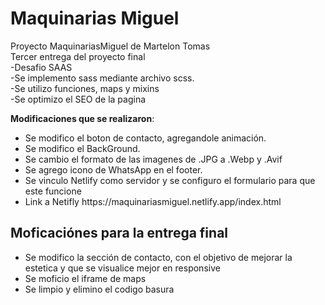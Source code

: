 # Maquinarias Miguel
Proyecto MaquinariasMiguel de Martelon Tomas <br>
Tercer entrega del proyecto final <br>
-Desafio SAAS<br>
-Se implemento sass mediante archivo scss. <br>
-Se utilizo funciones, maps y mixins <br>
-Se optimizo el SEO de la pagina

<Strong>Modificaciones que se realizaron</Strong>: 
  <br>
<div>
  <ul>
    <li>Se modifico el boton de contacto, agregandole animación.</li>
    <li>Se modifico el BackGround.</li>
    <li>Se cambio el formato de las imagenes de .JPG a .Webp y .Avif</li>
    <li>Se agrego icono de WhatsApp en el footer.</li>
    <li>Se vinculo Netlify como servidor y se configuro el formulario para que este funcione</li>
    <li> Link a Netifly https://maquinariasmiguel.netlify.app/index.html </li>
  </ul>
  <h2>Moficaciónes para la entrega final</h2>
  <ul>
    <li>Se modifico la sección de contacto, con el objetivo de mejorar la estetica y que se visualice mejor en responsive</li>
    <li>Se moficio el iframe de maps</li>
    <li>Se limpio y elimino el codigo basura</li>
    
        



